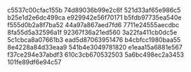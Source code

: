 c5537c00cfac155b
74d89036b99e2c6f
521d33af65e986c5
b25e1d2e6dc499ca
e929942e56f70171
b5fdb97735ea540e
f555d0b2a8f7ba52
44a97a867aed7fd6
7711e24555aecdbc
8fa55d5a32596a1f
92367f36a21ed560
3a22fa411cb0dc5e
5c1cbca8a07661b3
ead5d87063951476
b4cbfcc1980baa55
8e4228a84d33eaa9
541b4e3049781820
e1eaa15a6881e567
f37ce294e37abdf3
610c3cb670532503
5a6bc498ec2a3453
101fe89df6e94c57
